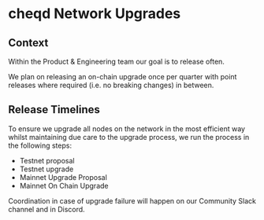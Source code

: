 # cheqd Network Upgrades

## Context

Within the Product & Engineering team our goal is to release often.

We plan on releasing an on-chain upgrade once per quarter with point releases where required (i.e. no breaking changes) in between.

## Release Timelines

To ensure we upgrade all nodes on the network in the most efficient way whilst maintaining due care to the upgrade process, we run the process in the following steps:

- Testnet proposal
- Testnet upgrade
- Mainnet Upgrade Proposal
- Mainnet On Chain Upgrade

Coordination in case of upgrade failure will happen on our Community Slack channel and in Discord.

